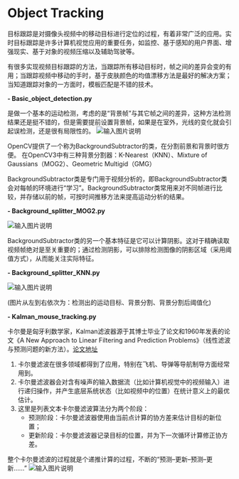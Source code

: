 # Object Tracking

目标跟踪是对摄像头视频中的移动目标进行定位的过程，有着非常广泛的应用。实时目标跟踪是许多计算机视觉应用的重要任务，如监控、基于感知的用户界面、增强现实、基于对象的视频压缩以及辅助驾驶等。

有很多实现视频目标跟踪的方法，当跟踪所有移动目标时，帧之间的差异会变的有用；当跟踪视频中移动的手时，基于皮肤颜色的均值漂移方法是最好的解决方案；当知道跟踪对象的一方面时，模板匹配是不错的技术。


 **- Basic_object_detection.py** 

是做一个基本的运动检测，考虑的是“背景帧”与其它帧之间的差异，这种方法检测结果还是挺不错的，但是需要提前设置背景帧，如果是在室外，光线的变化就会引起误检测，还是很有局限性的。
![输入图片说明](https://git.oschina.net/uploads/images/2017/0823/102724_44d07c58_1487586.png "20170621092612303.png")


OpenCV提供了一个称为BackgroundSubtractor的类，在分割前景和背景时很方便。 
在OpenCV3中有三种背景分割器：K-Nearest（KNN）、Mixture of Gaussians（MOG2）、Geometric Multigid（GMG）

BackgroundSubtractor类是专门用于视频分析的，即BackgroundSubtractor类会对每帧的环境进行“学习”。BackgroundSubtractor类常用来对不同帧进行比较，并存储以前的帧，可按时间推移方法来提高运动分析的结果。

 **- Background_splitter_MOG2.py** 

![输入图片说明](https://git.oschina.net/uploads/images/2017/0824/081017_95859534_1487586.png "20170621173838645.png")

BackgroundSubtractor类的另一个基本特征是它可以计算阴影。这对于精确读取视频帧绝对是至关重要的；通过检测阴影，可以排除检测图像的阴影区域（采用阈值方式），从而能关注实际特征。

 **- Background_splitter_KNN.py** 

![输入图片说明](https://git.oschina.net/uploads/images/2017/0824/081106_97b09c7a_1487586.png "20170621180534284.png")

(图片从左到右依次为：检测出的运动目标、背景分割、背景分割后阈值化)

 **- Kalman_mouse_tracking.py** 

卡尔曼是匈牙利数学家，Kalman滤波器源于其博士毕业了论文和1960年发表的论文《A New Approach to Linear Filtering and Prediction Problems》（线性滤波与预测问题的新方法）。[论文地址](http://xueshu.baidu.com/s?wd=paperuri:%2885cb47b4792381a0e07affaf64865747%29&filter=sc_long_sign&sc_ks_para=q=A%20New%20Approach%20to%20Linear%20Filtering%20and%20Prediction%20Problems&tn=SE_baiduxueshu_c1gjeupa&ie=utf-8&sc_us=17845477967171964869) 
1. 卡尔曼滤波在很多领域都得到了应用，特别在飞机、导弹等导航制导方面经常用到。
2. 卡尔曼滤波器会对含有噪声的输入数据流（比如计算机视觉中的视频输入）进行递归操作，并产生底层系统状态（比如视频中的位置）在统计意义上的最优估计。
3. 这里是列表文本卡尔曼滤波算法分为两个阶段：
    - 预测阶段：卡尔曼滤波器使用由当前点计算的协方差来估计目标的新位置；
    - 更新阶段：卡尔曼滤波器记录目标的位置，并为下一次循环计算修正协方差。

整个卡尔曼滤波的过程就是个递推计算的过程，不断的“预测–更新–预测–更新……”
![输入图片说明](https://git.oschina.net/uploads/images/2017/0824/082414_be0bb08a_1487586.png "20170704103159798.png")


